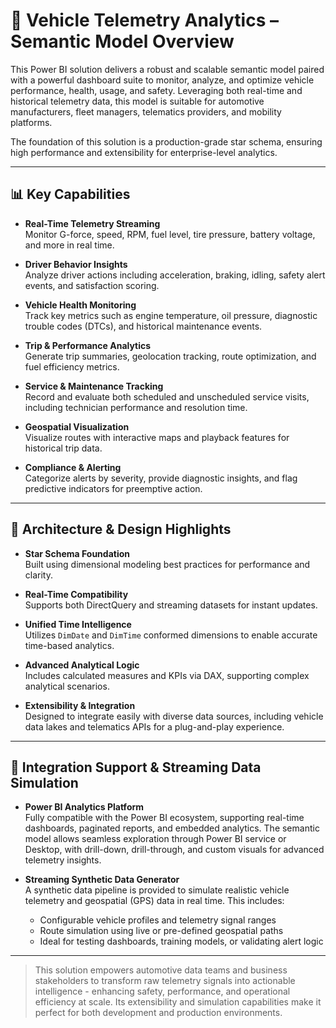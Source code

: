 # 🚗 Vehicle Telemetry Analytics – Semantic Model Overview

This Power BI solution delivers a robust and scalable semantic model paired with a powerful dashboard suite to monitor, analyze, and optimize vehicle performance, health, usage, and safety. Leveraging both real-time and historical telemetry data, this model is suitable for automotive manufacturers, fleet managers, telematics providers, and mobility platforms.

The foundation of this solution is a production-grade star schema, ensuring high performance and extensibility for enterprise-level analytics.

---

## 📊 Key Capabilities

- **Real-Time Telemetry Streaming**  
  Monitor G-force, speed, RPM, fuel level, tire pressure, battery voltage, and more in real time.

- **Driver Behavior Insights**  
  Analyze driver actions including acceleration, braking, idling, safety alert events, and satisfaction scoring.

- **Vehicle Health Monitoring**  
  Track key metrics such as engine temperature, oil pressure, diagnostic trouble codes (DTCs), and historical maintenance events.

- **Trip & Performance Analytics**  
  Generate trip summaries, geolocation tracking, route optimization, and fuel efficiency metrics.

- **Service & Maintenance Tracking**  
  Record and evaluate both scheduled and unscheduled service visits, including technician performance and resolution time.

- **Geospatial Visualization**  
  Visualize routes with interactive maps and playback features for historical trip data.

- **Compliance & Alerting**  
  Categorize alerts by severity, provide diagnostic insights, and flag predictive indicators for preemptive action.

---

## 🧠 Architecture & Design Highlights

- **Star Schema Foundation**  
  Built using dimensional modeling best practices for performance and clarity.

- **Real-Time Compatibility**  
  Supports both DirectQuery and streaming datasets for instant updates.

- **Unified Time Intelligence**  
  Utilizes `DimDate` and `DimTime` conformed dimensions to enable accurate time-based analytics.

- **Advanced Analytical Logic**  
  Includes calculated measures and KPIs via DAX, supporting complex analytical scenarios.

- **Extensibility & Integration**  
  Designed to integrate easily with diverse data sources, including vehicle data lakes and telematics APIs for a plug-and-play experience.

---

## 🧩 Integration Support & Streaming Data Simulation

- **Power BI Analytics Platform**  
  Fully compatible with the Power BI ecosystem, supporting real-time dashboards, paginated reports, and embedded analytics. The semantic model allows seamless exploration through Power BI service or Desktop, with drill-down, drill-through, and custom visuals for advanced telemetry insights.

- **Streaming Synthetic Data Generator**  
  A synthetic data pipeline is provided to simulate realistic vehicle telemetry and geospatial (GPS) data in real time. This includes:
  - Configurable vehicle profiles and telemetry signal ranges
  - Route simulation using live or pre-defined geospatial paths 
  - Ideal for testing dashboards, training models, or validating alert logic

---

> This solution empowers automotive data teams and business stakeholders to transform raw telemetry signals into actionable intelligence - enhancing safety, performance, and operational efficiency at scale. Its extensibility and simulation capabilities make it perfect for both development and production environments.
